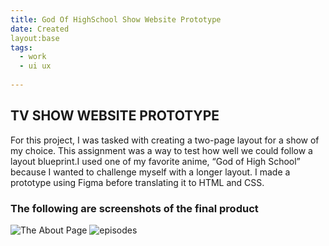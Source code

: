 ```yaml
---
title: God Of HighSchool Show Website Prototype
date: Created
layout:base
tags:
  - work
  - ui ux
  
---
```

<main>
  <section class="project-descrption">
  <h1>
      TV SHOW WEBSITE PROTOTYPE
  </h1>
  
  <p>
      For this project, I was tasked with creating a two-page layout for a show of my choice. This assignment was a way to test how well we could follow a layout blueprint.I used one of my favorite anime, “God of High School” because I wanted to challenge myself with a longer layout. I made a prototype using Figma before translating it to HTML and CSS.
  </p>
  </section>
  <section class="project-img">
      <h3>The following are screenshots of the final product</h3>
      <img src="/images/gohs about.jpg" alt="The About Page">
      <img src="/images/gohs episodes.jpg" alt="episodes">
  </section>
  
  
  
  
  </main>
